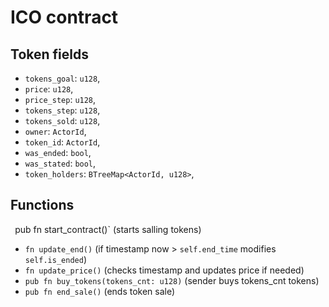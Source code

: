 # ICO contract

## Token fields
- `tokens_goal`: `u128`,
- `price`: `u128`,
- `price_step`: `u128`,
- `tokens_step`: `u128`,
- `tokens_sold`: `u128`,
- `owner`: `ActorId`, 
- `token_id`: `ActorId`,
- `was_ended`: `bool`,
- `was_stated`: `bool`,
- `token_holders`: `BTreeMap<ActorId, u128>`,


## Functions
` `pub fn start_contract()` (starts salling tokens)
- `fn update_end()` (if timestamp now > `self.end_time` modifies `self.is_ended`)
- `fn update_price()` (checks timestamp and updates price if needed)
- `pub fn buy_tokens(tokens_cnt: u128)` (sender buys tokens_cnt tokens)
- `pub fn end_sale()` (ends token sale)
